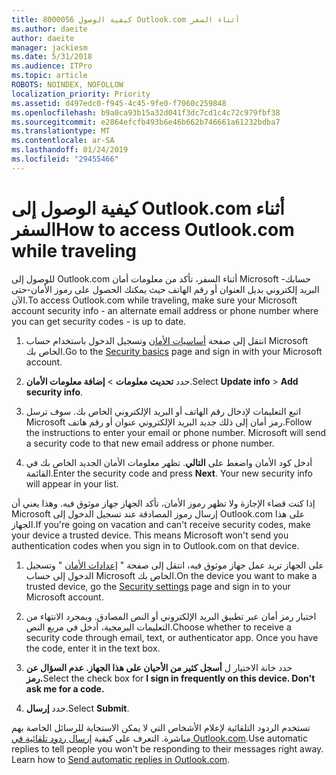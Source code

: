 ```yaml
---
title: 8000056 كيفية الوصول Outlook.com أثناء السفر
ms.author: daeite
author: daeite
manager: jackiesm
ms.date: 5/31/2018
ms.audience: ITPro
ms.topic: article
ROBOTS: NOINDEX, NOFOLLOW
localization_priority: Priority
ms.assetid: d497edc0-f945-4c45-9fe0-f7060c259848
ms.openlocfilehash: b9a0ca93b15a32d041f3dc7cd1c4c72c979fbf38
ms.sourcegitcommit: e2864efcfb493b6e46b662b746661a61232bdba7
ms.translationtype: MT
ms.contentlocale: ar-SA
ms.lasthandoff: 01/24/2019
ms.locfileid: "29455466"
---
```

# <a name="how-to-access-outlookcom-while-traveling"></a><span data-ttu-id="296dc-102">كيفية الوصول إلى Outlook.com أثناء السفر</span><span class="sxs-lookup"><span data-stu-id="296dc-102">How to access Outlook.com while traveling</span></span>

<span data-ttu-id="296dc-103">للوصول إلى Outlook.com أثناء السفر، تأكد من معلومات أمان Microsoft حسابك-البريد إلكتروني بديل العنوان أو رقم الهاتف حيث يمكنك الحصول على رموز الأمان-حتى الآن.</span><span class="sxs-lookup"><span data-stu-id="296dc-103">To access Outlook.com while traveling, make sure your Microsoft account security info - an alternate email address or phone number where you can get security codes - is up to date.</span></span>
  
1. <span data-ttu-id="296dc-104">انتقل إلى صفحة [أساسيات الأمان](https://go.microsoft.com/fwlink/p/?linkid=842325) وتسجيل الدخول باستخدام حساب Microsoft الخاص بك.</span><span class="sxs-lookup"><span data-stu-id="296dc-104">Go to the [Security basics](https://go.microsoft.com/fwlink/p/?linkid=842325) page and sign in with your Microsoft account.</span></span> 
    
2. <span data-ttu-id="296dc-105">حدد **تحديث معلومات** \> **إضافة معلومات الأمان**.</span><span class="sxs-lookup"><span data-stu-id="296dc-105">Select **Update info** \> **Add security info**.</span></span> 
    
3. <span data-ttu-id="296dc-p101">اتبع التعليمات لإدخال رقم الهاتف أو البريد الإلكتروني الخاص بك. سوف ترسل Microsoft رمز أمان إلى ذلك جديد البريد الإلكتروني عنوان أو رقم هاتف.</span><span class="sxs-lookup"><span data-stu-id="296dc-p101">Follow the instructions to enter your email or phone number. Microsoft will send a security code to that new email address or phone number.</span></span>
    
4. <span data-ttu-id="296dc-p102">أدخل كود الأمان واضغط على **التالي**. تظهر معلومات الأمان الجديد الخاص بك في القائمة.</span><span class="sxs-lookup"><span data-stu-id="296dc-p102">Enter the security code and press **Next**. Your new security info will appear in your list.</span></span> 
    
<span data-ttu-id="296dc-p103">إذا كنت قضاء الإجازة ولا تظهر رموز الأمان، تأكد الجهاز جهاز موثوق فيه. وهذا يعني أن Microsoft إرسال رموز المصادقة عند تسجيل الدخول إلى Outlook.com على هذا الجهاز.</span><span class="sxs-lookup"><span data-stu-id="296dc-p103">If you're going on vacation and can't receive security codes, make your device a trusted device. This means Microsoft won't send you authentication codes when you sign in to Outlook.com on that device.</span></span>
  
1. <span data-ttu-id="296dc-112">على الجهاز تريد عمل جهاز موثوق فيه، انتقل إلى صفحة " [إعدادات الأمان](https://go.microsoft.com/fwlink/p/?linkid=2002000&amp;clcid=0x409) " وتسجيل الدخول إلى حساب Microsoft الخاص بك.</span><span class="sxs-lookup"><span data-stu-id="296dc-112">On the device you want to make a trusted device, go the [Security settings](https://go.microsoft.com/fwlink/p/?linkid=2002000&amp;clcid=0x409) page and sign in to your Microsoft account.</span></span> 
    
2. <span data-ttu-id="296dc-p104">اختيار رمز أمان عبر تطبيق البريد الإلكتروني أو النص المصادق. وبمجرد الانتهاء من التعليمات البرمجية، أدخل في مربع النص.</span><span class="sxs-lookup"><span data-stu-id="296dc-p104">Choose whether to receive a security code through email, text, or authenticator app. Once you have the code, enter it in the text box.</span></span>
    
3. <span data-ttu-id="296dc-115">حدد خانة الاختيار ل **أسجل كثير من الأحيان على هذا الجهاز. عدم السؤال عن رمز.**</span><span class="sxs-lookup"><span data-stu-id="296dc-115">Select the check box for **I sign in frequently on this device. Don't ask me for a code.**</span></span>
    
4. <span data-ttu-id="296dc-116">حدد **إرسال**.</span><span class="sxs-lookup"><span data-stu-id="296dc-116">Select **Submit**.</span></span> 
    
<span data-ttu-id="296dc-p105">تستخدم الردود التلقائية لإعلام الأشخاص التي لا يمكن الاستجابة للرسائل الخاصة بهم مباشرة. التعرف على كيفية [إرسال ردود تلقائية في Outlook.com](https://go.microsoft.com/fwlink/p/?linkid=2002100&amp;clcid=0x409).</span><span class="sxs-lookup"><span data-stu-id="296dc-p105">Use automatic replies to tell people you won't be responding to their messages right away. Learn how to [Send automatic replies in Outlook.com](https://go.microsoft.com/fwlink/p/?linkid=2002100&amp;clcid=0x409).</span></span>
  

